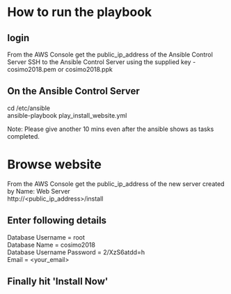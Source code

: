 # How to run the playbook

## login
From the AWS Console get the public_ip_address of the Ansible Control Server
SSH to the Ansible Control Server using the supplied key - cosimo2018.pem or cosimo2018.ppk  

## On the Ansible Control Server
cd /etc/ansible  
ansible-playbook play_install_website.yml  

Note: Please give another 10 mins even after the ansible shows as tasks completed.  

# Browse website
From the AWS Console get the public_ip_address of the new server created by Name: Web Server  
http://<public_ip_address>/install  

## Enter following details
Database Username = root  
Database Name = cosimo2018  
Database Username Password = 2/XzS6atdd=h  
Email = <your_email>  

## Finally hit 'Install Now'  



